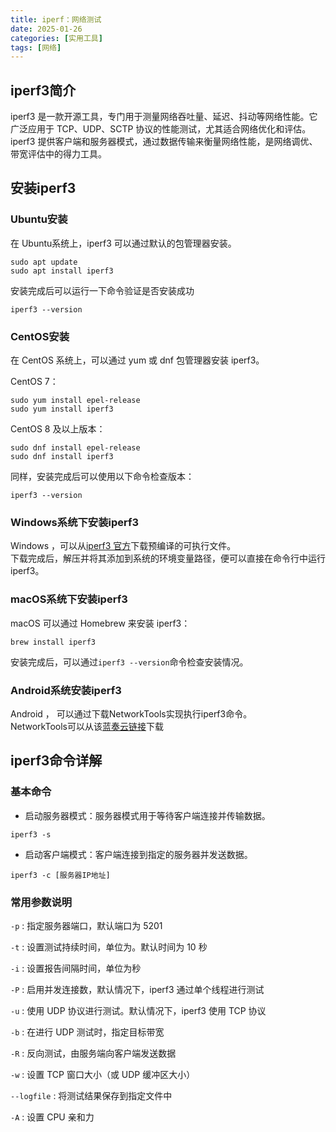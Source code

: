 ```yaml
---
title: iperf：网络测试
date: 2025-01-26
categories: [实用工具]
tags: [网络]
---
```


## iperf3简介
iperf3 是一款开源工具，专门用于测量网络吞吐量、延迟、抖动等网络性能。它广泛应用于 TCP、UDP、SCTP 协议的性能测试，尤其适合网络优化和评估。iperf3 提供客户端和服务器模式，通过数据传输来衡量网络性能，是网络调优、带宽评估中的得力工具。

## 安装iperf3

### Ubuntu安装
在 Ubuntu系统上，iperf3 可以通过默认的包管理器安装。
~~~
sudo apt update
sudo apt install iperf3
~~~
安装完成后可以运行一下命令验证是否安装成功
~~~
iperf3 --version
~~~

### CentOS安装
在 CentOS 系统上，可以通过 yum 或 dnf 包管理器安装 iperf3。

CentOS 7：
~~~
sudo yum install epel-release
sudo yum install iperf3
~~~

CentOS 8 及以上版本：
~~~
sudo dnf install epel-release
sudo dnf install iperf3
~~~

同样，安装完成后可以使用以下命令检查版本：
~~~
iperf3 --version
~~~

### Windows系统下安装iperf3
Windows ，可以从[iperf3 官方](https://iperf.fr/iperf-download.php)下载预编译的可执行文件。  
下载完成后，解压并将其添加到系统的环境变量路径，便可以直接在命令行中运行 iperf3。

### macOS系统下安装iperf3
macOS 可以通过 Homebrew 来安装 iperf3：
~~~
brew install iperf3
~~~
安装完成后，可以通过`iperf3 --version`命令检查安装情况。

### Android系统安装iperf3
Android ， 可以通过下载NetworkTools实现执行iperf3命令。  
NetworkTools可以从该[蓝奏云链接](https://xiaowang2004.lanzout.com/iVDG92m0o9ud)下载

## iperf3命令详解

### 基本命令
 - 启动服务器模式：服务器模式用于等待客户端连接并传输数据。
~~~
iperf3 -s
~~~
 - 启动客户端模式：客户端连接到指定的服务器并发送数据。
~~~
iperf3 -c [服务器IP地址]
~~~

### 常用参数说明
`-p`
 : 指定服务器端口，默认端口为 5201
 
`-t`
 : 设置测试持续时间，单位为。默认时间为 10 秒
 
`-i`
 : 设置报告间隔时间，单位为秒
 
`-P`
 : 启用并发连接数，默认情况下，iperf3 通过单个线程进行测试
 
`-u`
 : 使用 UDP 协议进行测试。默认情况下，iperf3 使用 TCP 协议

`-b`
 : 在进行 UDP 测试时，指定目标带宽

`-R`
 : 反向测试，由服务端向客户端发送数据

`-w`
 : 设置 TCP 窗口大小（或 UDP 缓冲区大小）

`--logfile`
 : 将测试结果保存到指定文件中

`-A`
 : 设置 CPU 亲和力

